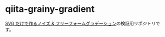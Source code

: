 # qiita-grainy-gradient

[SVG だけで作るノイズ & フリーフォームグラデーション](https://qiita.com/xrxoxcxox/items/3dac5d15070bea25b79f)の検証用リポジトリです。
